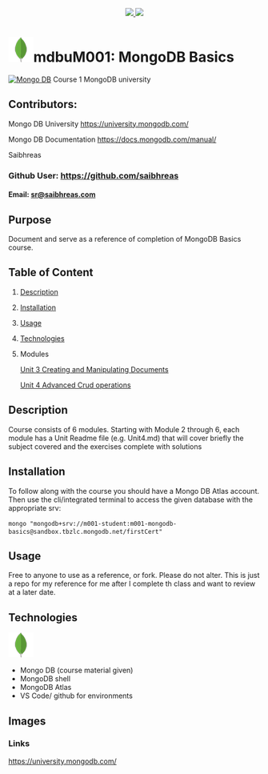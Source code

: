 <p align='center'>
  <a href="https://github.com/saibhreas">
    <img src="https://img.shields.io/badge/GitHub-100000?style=flat&logo=github&logoColor=white">
  </a>
  
  <a href='https://www.linkedin.com/in/siobhanknuttel'>
      <img src='https://img.shields.io/badge/LinkedIn-blue?style=flat&logo=linkedin&labelColor=blue'>
  </a>
</p>

# ![MongoLeaf](./img/mongoLite.png)mdbuM001: MongoDB Basics

[![Mongo DB](https://img.shields.io/badge/MongoDB-4EA94B?style=flat&logo=mongodb&logoColor=white)](https://university.mongodb.com/courses/M001/about)
Course 1 MongoDB university

## Contributors:

Mongo DB University https://university.mongodb.com/

Mongo DB Documentation https://docs.mongodb.com/manual/

Saibhreas

### Github User: https://github.com/saibhreas

#### Email: sr@saibhreas.com

## Purpose

Document and serve as a reference of completion of MongoDB Basics course.

## Table of Content

1. [Description](#description)
2. [Installation](#installation)
3. [Usage](#usage)
4. [Technologies](#technologies)
5. Modules

   [Unit 3 Creating and Manipulating Documents ](Unit3.md)

   [Unit 4 Advanced Crud operations ](Unit4.md)

## Description

Course consists of 6 modules. Starting with Module 2 through 6, each module has a Unit Readme file (e.g. Unit4.md) that will cover briefly the subject covered and the exercises complete with solutions

## Installation

To follow along with the course you should have a Mongo DB Atlas account. Then use the cli/integrated terminal to access the given database with the appropriate srv:

    mongo "mongodb+srv://m001-student:m001-mongodb-basics@sandbox.tbzlc.mongodb.net/firstCert"

## Usage

Free to anyone to use as a reference, or fork. Please do not alter. This is just a repo for my reference for me after I complete th class and want to review at a later date.

## Technologies

![MongoLeaf](./img/mongoLite.png)

- Mongo DB (course material given)
- MongoDB shell
- MongoDB Atlas
- VS Code/ github for environments

## Images

### Links

https://university.mongodb.com/
